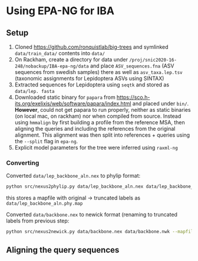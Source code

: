 # Using EPA-NG for IBA

## Setup

1. Cloned https://github.com/ronquistlab/big-trees and symlinked 
   `data/train_data/` contents into `data/`
2. On Rackham, create a directory for data under 
   `/proj/snic2020-16-248/nobackup/IBA-epa-ng/data` and place `ASV_sequences.fna`
   (ASV sequences from swedish samples) there as well as `asv_taxa.lep.tsv` 
   (taxonomic assignments for Lepidoptera ASVs using SINTAX)
3. Extracted sequences for Lepidoptera using `seqtk` and stored as `data/lep.
   fasta`
4. Downloaded static binary for `papara` from https://sco.h-its.org/exelixis/web/software/papara/index.html 
   and placed under `bin/`. **However**, could not get papara to run 
   properly, neither as static binaries (on local mac, on rackham) nor when 
   compiled from source. Instead using `hmmalign` by first building a 
   profile from the reference MSA, then aligning the queries and including 
   the references from the original alignment. This alignment was then split 
   into references + queries using the `--split` flag in `epa-ng`.
5. Explicit model parameters for the tree were inferred using `raxml-ng` 

### Converting

Converted `data/lep_backbone_aln.nex` to phylip format:

```bash
python src/nexus2phylip.py data/lep_backbone_aln.nex data/lep_backbone_aln.phy
```
this stores a mapfile with original -> truncated labels as 
`data/lep_backbone_aln.phy.map`

Converted `data/backbone.nex` to newick format (renaming to truncated labels 
from previous step:

```bash
python src/nexus2newick.py data/backbone.nex data/backbone.nwk --mapfile data/lep_backbone_aln.phy.map
```

## Aligning the query sequences

